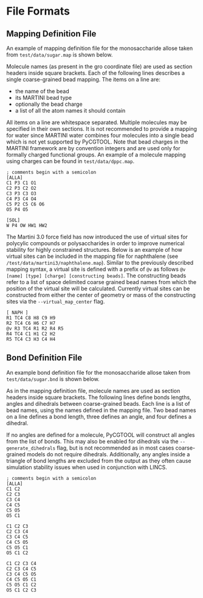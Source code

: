 # File Formats

## Mapping Definition File
An example of mapping definition file for the monosaccharide allose taken from `test/data/sugar.map` is shown below.

Molecule names (as present in the gro coordinate file) are used as section headers inside square brackets.
Each of the following lines describes a single coarse-grained bead mapping.
The items on a line are:
- the name of the bead
- its MARTINI bead type
- optionally the bead charge
- a list of all the atom names it should contain

All items on a line are whitespace separated.
Multiple molecules may be specified in their own sections.
It is not recommended to provide a mapping for water since MARTINI water combines four molecules into a single bead which is not yet supported by PyCGTOOL.
Note that bead charges in the MARTINI framework are by convention integers and are used only for formally charged functional groups.  An example of a molecule mapping using charges can be found in `test/data/dppc.map`.

```
; comments begin with a semicolon
[ALLA]
C1 P3 C1 O1
C2 P3 C2 O2
C3 P3 C3 O3
C4 P3 C4 O4
C5 P2 C5 C6 O6
O5 P4 O5

[SOL]
W P4 OW HW1 HW2
```

The Martini 3.0 force field has now introduced the use of virtual sites for polycylic compounds or polysaccharides in order to improve numerical stability for highly constrained structures.
Below is an example of how virtual sites can be included in the mapping file for naphthalene (see `/test/data/martini3/naphthalene.map`).
Similar to the previously described mapping syntax, a virtual site is defined with a prefix of ``@v`` as follows `@v [name] [type] [charge] [constructing beads]`.
The constructing beads refer to a list of space delimited coarse grained bead names from which the position of the virtual site will be calculated.
Currently virtual sites can be constructed from either the center of geometry or mass of the constructing sites via the `--virtual_map_center` flag.

```
[ NAPH ]
R1 TC4 C8 H8 C9 H9
R2 TC4 C6 H6 C7 H7
@v R3 TC4 R1 R2 R4 R5
R4 TC4 C1 H1 C2 H2
R5 TC4 C3 H3 C4 H4
```

## Bond Definition File
An example bond definition file for the monosaccharide allose taken from `test/data/sugar.bnd` is shown below.

As in the mapping definition file, molecule names are used as section headers inside square brackets. 
The following lines define bonds lengths, angles and dihedrals between coarse-grained beads. 
Each line is a list of bead names, using the names defined in the mapping file. 
Two bead names on a line defines a bond length, three defines an angle, and four defines a dihedral.

If no angles are defined for a molecule, PyCGTOOL will construct all angles from the list of bonds. 
This may also be enabled for dihedrals via the `--generate_dihedrals` flag, but is not recommended as in most cases coarse-grained models do not require dihedrals. 
Additionally, any angles inside a triangle of bond lengths are excluded from the output as they often cause simulation stability issues when used in conjunction with LINCS.

```
; comments begin with a semicolon
[ALLA]
C1 C2
C2 C3
C3 C4
C4 C5
C5 O5
O5 C1

C1 C2 C3
C2 C3 C4
C3 C4 C5
C4 C5 O5
C5 O5 C1
O5 C1 C2

C1 C2 C3 C4
C2 C3 C4 C5
C3 C4 C5 O5
C4 C5 O5 C1
C5 O5 C1 C2
O5 C1 C2 C3
```

